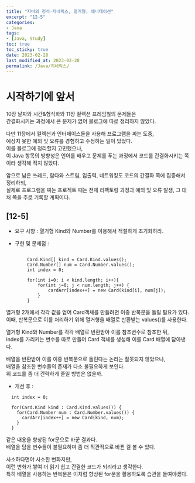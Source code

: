 ```yaml
---
title: "자바의 정석-지네릭스, 열거형, 애너테이션"
excerpt: "12-5"
categories:
- Java
tags:
- [Java, Study]
toc: true
toc_sticky: true
date: 2023-02-28
last_modified_at: 2023-02-28
permalink: /Java/지네릭스/
---
```


# 시작하기에 앞서
10장 날짜와 시간&형식화와 11장 컬렉션 프레임웤의 문제들은<br>
간결화시키는 과정에서 큰 문제가 없어 블로그에 따로 정리하지 않았다.

다만 11장에서 컬렉션과 인터페이스들을 사용해 프로그램을 짜는 도중,<br>
예상치 못한 예외 및 오류를 경험하고 수정하는 일이 있었다.<br>
이를 블로그에 정리할지 고민했으나,<br>
이 Java 항목의 방향성은 언어를 배우고 문제를 푸는 과정에서 코드를 간결화시키는 쪽이라 생각해 적지 않았다.

앞으로 남은 쓰레드, 람다와 스트림, 입출력, 네트워킹도 코드의 간결화 쪽에 집중해서 정리하되,<br>
실제로 프로그램을 짜는 프로젝트 때는 전체 리팩토링 과정과 예외 및 오류 발생, 그 대처 쪽을 주로 기록할 계획이다.

## [12-5]

- 요구 사항 : 열거형 Kind와 Number를 이용해서 적절하게 초기화하라.

- 구현 및 문제점 :

```

		Card.Kind[] kind = Card.Kind.values();
		Card.Number[] num = Card.Number.values();
		int index = 0;

		for(int i=0; i < kind.length; i++){
			for(int j=0; j < num.length; j++) {
				cardArr[index++] = new Card(kind[i], num[j]);
			}
		}
```

열거형 2개에서 각각 값을 얻어 Card객체를 만들려면 이중 반복문을 돌릴 필요가 있다.<br>
이때, 반복문으로 이를 처리하기 위해 열거형을 배열로 반환받는 values()를 사용한다.

열거형 Kind와 Number를 각각 배열로 반환받아 이를 참조변수로 참조한 뒤,<br>
index를 가리키는 변수를 따로 만들어 Card 객체를 생성해 이를 Card 배열에 담아낸다.

배열을 반환받아 이를 이중 반복문으로 돌린다는 논리는 잘못되지 않았으나,<br>
배열을 참조한 변수들의 존재가 다소 불필요하게 보인다.<br>
위 코드를 좀 더 간략하게 줄일 방법은 없을까.

- 개선 후 :

```
  int index = 0;

  for(Card.Kind kind : Card.Kind.values()) {
    for(Card.Number num : Card.Number.values()) {
      cardArr[index++] = new Card(kind, num);
    }
  }
```

같은 내용을 향상된 for문으로 바꾼 결과다.<br>
배열을 담을 변수들이 불필요하며 좀 더 직관적으로 바뀐 걸 볼 수 있다.

사소하다면야 사소한 변화지만,<br>
이런 변화가 쌓여 더 읽기 쉽고 간결한 코드가 되리라고 생각한다.<br>
특히 배열을 사용하는 반복문은 이처럼 향상된 for문을 활용하도록 습관을 들여야겠다.
